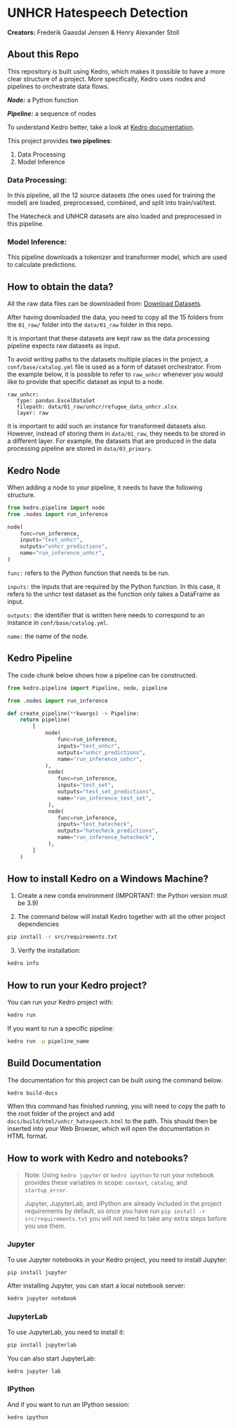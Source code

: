 # UNHCR Hatespeech Detection
**Creators:** Frederik Gaasdal Jensen & Henry Alexander Stoll

## About this Repo
This repository is built using Kedro, which makes it possible to have a more clear structure of a project. More specifically, Kedro uses nodes and pipelines to orchestrate data flows.

***Node:*** a Python function

***Pipeline:*** a sequence of nodes

To understand Kedro better, take a look at [Kedro documentation](https://kedro.readthedocs.io).

This project provides **two pipelines**:

1. Data Processing
2. Model Inference

### Data Processing:
In this pipeline, all the 12 source datasets (the ones used for training the model) are loaded, preprocessed, combined, and split into train/val/test.

The Hatecheck and UNHCR datasets are also loaded and preprocessed in this pipeline.

### Model Inference:
This pipeline downloads a tokenizer and transformer model, which are used to calculate predictions.

## How to obtain the data?
All the raw data files can be downloaded from: [Download Datasets](https://stollfamily.de/01_raw.zip).

After having downloaded the data, you need to copy all the 15 folders from the `01_raw/` folder into the `data/01_raw` folder in this repo.

It is important that these datasets are kept raw as the data processing pipeline expects raw datasets as input.

To avoid writing paths to the datasets multiple places in the project, a `conf/base/catalog.yml` file is used as a form of dataset orchestrator. From the example below, it is possible to refer to `raw_unhcr` whenever you would like to provide that specific dataset as input to a node.

```
raw_unhcr:
   type: pandas.ExcelDataSet
   filepath: data/01_raw/unhcr/refugee_data_unhcr.xlsx
   layer: raw    
```

It is important to add such an instance for transformed datasets also. However, instead of storing them in `data/01_raw`, they needs to be stored in a different layer. For example, the datasets that are produced in the data processing pipeline are stored in `data/03_primary`.

## Kedro Node
When adding a node to your pipeline, it needs to have the following structure.

```python
from kedro.pipeline import node
from .nodes import run_inference

node(
    func=run_inference,
    inputs="test_unhcr",
    outputs="unhcr_predictions",
    name="run_inference_unhcr",
)
```

`func:` refers to the Python function that needs to be run.

`inputs:` the inputs that are required by the Python function. In this case, it refers to the unhcr test dataset as the function only takes a DataFrame as input.

`outputs:` the identifier that is written here needs to correspond to an instance in `conf/base/catalog.yml`.

`name:` the name of the node.

## Kedro Pipeline
The code chunk below shows how a pipeline can be constructed.
```python
from kedro.pipeline import Pipeline, node, pipeline

from .nodes import run_inference

def create_pipeline(**kwargs) -> Pipeline:
    return pipeline(
        [
            node(
                func=run_inference,
                inputs="test_unhcr",
                outputs="unhcr_predictions",
                name="run_inference_unhcr",
            ),
             node(
                func=run_inference,
                inputs="test_set",
                outputs="test_set_predictions",
                name="run_inference_test_set",
             ),
             node(
                func=run_inference,
                inputs="test_hatecheck",
                outputs="hatecheck_predictions",
                name="run_inference_hatecheck",
             ),
        ]
    )
```



## How to install Kedro on a Windows Machine?

1. Create a new conda environment (IMPORTANT: the Python version must be 3.9)

2. The command below will install Kedro together with all the other project dependencies 

```bash
pip install -r src/requirements.txt
```

3. Verify the installation:

```bash
kedro info
```

## How to run your Kedro project?

You can run your Kedro project with:

```bash
kedro run
```

If you want to run a specific pipeline:

```bash
kedro run -p pipeline_name
```

## Build Documentation
The documentation for this project can be built using the command below.

```bash
kedro build-docs
```
When this command has finished running, you will need to copy the path to the root folder of the project and add `docs/build/html/unhcr_hatespeech.html` to the path. This should then be inserted into your Web Browser, which will open the documentation in HTML format. 


## How to work with Kedro and notebooks?

> Note: Using `kedro jupyter` or `kedro ipython` to run your notebook provides these variables in scope: `context`, `catalog`, and `startup_error`.
>
> Jupyter, JupyterLab, and IPython are already included in the project requirements by default, so once you have run `pip install -r src/requirements.txt` you will not need to take any extra steps before you use them.

### Jupyter

To use Jupyter notebooks in your Kedro project, you need to install Jupyter:

```bash
pip install jupyter
```

After installing Jupyter, you can start a local notebook server:

```bash
kedro jupyter notebook
```

### JupyterLab

To use JupyterLab, you need to install it:

```bash
pip install jupyterlab
```

You can also start JupyterLab:

```bash
kedro jupyter lab
```

### IPython

And if you want to run an IPython session:

```bash
kedro ipython
```
